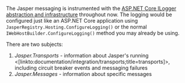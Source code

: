 <!--title: Logging Integration -->

The Jasper messaging is instrumented with the
[ASP.NET Core ILogger abstraction and infrastructure](https://docs.microsoft.com/en-us/aspnet/core/fundamentals/logging/?tabs=aspnetcore2x) throughout now. The logging would be
configured just like an ASP.NET Core application using `JasperRegistry.Hosting.ConfigureLogging()` or the normal `IWebHostBuilder.ConfigureLogging()` method
you may already be using.

There are two subjects:

1. *Jasper.Transports* - information about Jasper's running <[linkto:documentation/integration/transports;title=transports]>, including circuit breaker events and messaging failures
1. *Jasper.Messages* - information about specific messages






